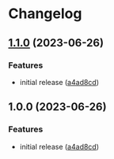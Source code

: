 # Changelog

## [1.1.0](https://github.com/teddyteh/mach-config-formatter/compare/v1.0.0...v1.1.0) (2023-06-26)


### Features

* initial release ([a4ad8cd](https://github.com/teddyteh/mach-config-formatter/commit/a4ad8cd950557a2a495ad654e12aaf4d56d458f8))

## 1.0.0 (2023-06-26)


### Features

* initial release ([a4ad8cd](https://github.com/teddyteh/mach-config-formatter/commit/a4ad8cd950557a2a495ad654e12aaf4d56d458f8))
